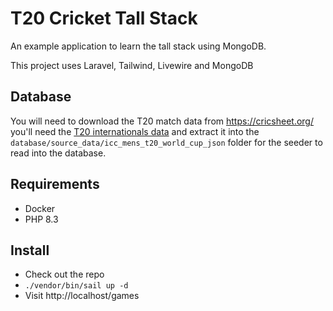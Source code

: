 # T20 Cricket Tall Stack

An example application to learn the tall stack using MongoDB.

This project uses Laravel, Tailwind, Livewire and MongoDB

## Database

You will need to download the T20 match data from https://cricsheet.org/ you'll need the [T20 internationals data](https://cricsheet.org/downloads/t20s_json.zip) 
and extract it into the `database/source_data/icc_mens_t20_world_cup_json` folder for the seeder to read into the database.

## Requirements

- Docker
- PHP 8.3

## Install

* Check out the repo
* `./vendor/bin/sail up -d`
* Visit http://localhost/games
